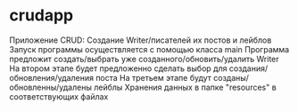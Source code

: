 # crudapp
Приложение CRUD:
Создание Writer/писателей их постов и лейблов
Запуск программы осуществляется с помощью класса main
Программа предложит создать/выбрать уже созданного/обновить/удалить Writer
На втором этапе будет предложенно сделать выбор для создания/обновления/удаления поста
На третьем этапе будут созданы/обновленны/удалены лейблы
Хранения данных в папке "resources" в соответствующих файлах

